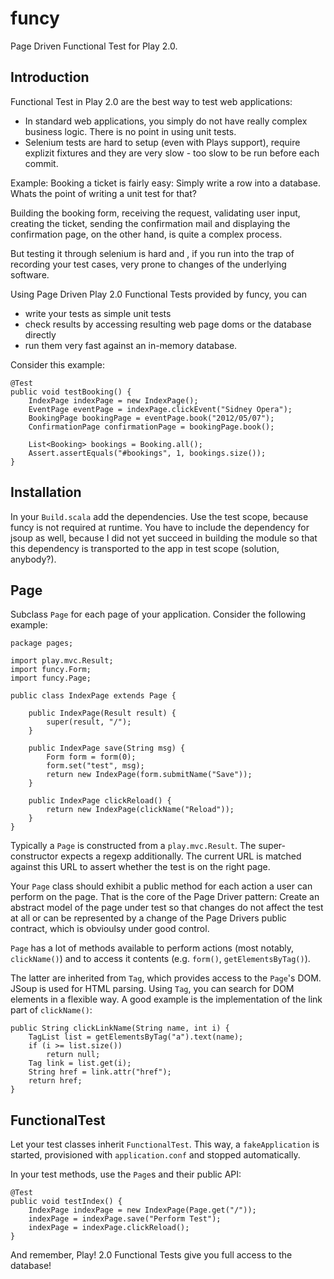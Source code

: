 funcy
=====

Page Driven Functional Test for Play 2.0. 

Introduction
------------

Functional Test in Play 2.0 are the best way to test web applications:

* In standard web applications, you simply do not have really complex business logic. There is no point in using unit tests.
* Selenium tests are hard to setup (even with Plays support), require explizit fixtures and they are very slow - too slow to be run before each commit.

Example: Booking a ticket is fairly easy: Simply write a row into a database.
Whats the point of writing a unit test for that?

Building the booking form, receiving the request, validating user input, creating the ticket,
sending the confirmation mail and displaying the confirmation page, on the other hand, is quite a
complex process.

But testing it through selenium is hard and , if you run into the trap of recording your test cases,
very prone to changes of the underlying software.

Using Page Driven Play 2.0 Functional Tests provided by funcy, you can
* write your tests as simple unit tests
* check results by accessing resulting web page doms or the database directly
* run them very fast against an in-memory database.

Consider this example:

	@Test
	public void testBooking() {
		IndexPage indexPage = new IndexPage();
		EventPage eventPage = indexPage.clickEvent("Sidney Opera");
		BookingPage bookingPage = eventPage.book("2012/05/07");
		ConfirmationPage confirmationPage = bookingPage.book();

		List<Booking> bookings = Booking.all();
		Assert.assertEquals("#bookings", 1, bookings.size());
	}

Installation
------------

In your `Build.scala` add the dependencies. Use the test scope, because funcy is not required 
at runtime. You have to include the dependency for jsoup as well, because I did not yet
succeed in building the module so that this dependency is transported to the app in test scope
(solution, anybody?).

Page
----

Subclass `Page` for each page of your application. Consider the following example:

	package pages;
	
	import play.mvc.Result;
	import funcy.Form;
	import funcy.Page;
	
	public class IndexPage extends Page {
	
		public IndexPage(Result result) {
			super(result, "/");
		}
	
		public IndexPage save(String msg) {
			Form form = form(0);
			form.set("test", msg);
			return new IndexPage(form.submitName("Save"));
		}
	
		public IndexPage clickReload() {
			return new IndexPage(clickName("Reload"));
		}
	}
	
Typically a `Page` is constructed from a `play.mvc.Result`. The super-constructor expects 
a regexp additionally. The current URL is matched against this URL to assert whether
the test is on the right page.

Your `Page` class should exhibit a public method for each action a user can perform on 
the page. That is the core of the Page Driver pattern: Create an abstract model of the page 
under test so that changes do not affect the test at all or can be represented by a change
of the Page Drivers public contract, which is obvioulsy under good control.

`Page` has a lot of methods available to perform actions (most notably, `clickName()`)
and to access it contents (e.g. `form()`, `getElementsByTag()`). 

The latter are inherited from `Tag`, which provides access to the `Page`'s DOM. 
JSoup is used for HTML parsing. Using `Tag`, you can search for DOM elements in a flexible
way. A good example is the implementation of the link part of `clickName()`:

	public String clickLinkName(String name, int i) {
		TagList list = getElementsByTag("a").text(name);
		if (i >= list.size())
			return null;
		Tag link = list.get(i);
		String href = link.attr("href");
		return href;
	}

FunctionalTest
--------------

Let your test classes inherit `FunctionalTest`. This way, a `fakeApplication` is started, 
provisioned with `application.conf` and stopped automatically.

In your test methods, use the `Page`s and their public API:

	@Test
	public void testIndex() {
		IndexPage indexPage = new IndexPage(Page.get("/"));
		indexPage = indexPage.save("Perform Test");
		indexPage = indexPage.clickReload();
	}

And remember, Play! 2.0 Functional Tests give you full access to the database!	